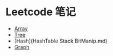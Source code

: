 # Leetcode 笔记

- [Array](Array.md)
- [Tree](Tree.md)
- [Hash](HashTable Stack BitManip.md)
- [Graph](Graph.md)

